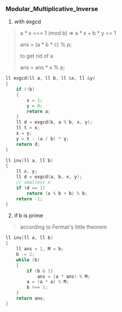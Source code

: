 ### Modular_Multiplicative_Inverse

1. with exgcd

> a * x === 1 (mod b)   =>   a * x + b * y == 1
>
> ans = (a * b * c) % p;
>
> to get rid of a
>
> ans = ans * x % p;

```cpp
ll exgcd(ll a, ll b, ll &x, ll &y)
{
    if (!b)
    {
        x = 1;
        y = 0;
        return a;
    }
    ll d = exgcd(b, a % b, x, y);
    ll t = x;
    x = y;
    y = t - (a / b) * y;
    return d;
}

ll inv(ll a, ll b)
{
    ll x, y;
    ll d = exgcd(a, b, x, y);
    // smallest x
    if (d == 1)
        return (x % b + b) % b;
    return -1;
}
```

2. if b is prime

> according to Fermat's little theorem

```cpp
ll inv(ll a, ll b)
{
    ll ans = 1, M = b;
    b -= 2;
    while (b)
    {
        if (b & 1)
            ans = (a * ans) % M;
        a = (a * a) % M;
        b >>= 1;
    }
    return ans;
}
```

